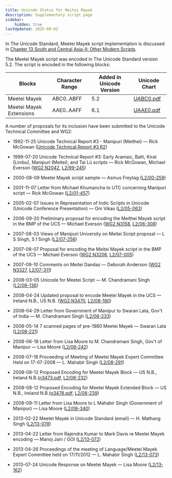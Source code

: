 ```yaml
---
title: Unicode Status for Meitei Mayek
description: Supplementary script page
sidebar:
    hidden: true
lastUpdated: 2025-09-02
---
```


In The Unicode Standard, Meetei Mayek script implementation is discussed in [Chapter 13 South and Central Asia-II: Other Modern Scripts](http://www.unicode.org/versions/latest/ch13.pdf).

[comment]: # (end of intro)

[comment]: # (start of blocks)

The Meetei Mayek script was encoded in The Unicode Standard version 5.2. The script is encoded in the following blocks:

| Blocks | Character Range | Added in Unicode Version | Unicode Chart |
| ------ | --------------- | ------------------------ | ------------- |
| Meetei Mayek | ABC0..ABFF | 5.2 | [UABC0.pdf](http://www.unicode.org/charts/PDF/UABC0.pdf) |
| Meetei Mayek Extensions | AAE0..AAFF | 6.1 | [UAAE0.pdf](http://www.unicode.org/charts/PDF/UAAE0.pdf) |

[comment]: # (end of blocks)

[comment]: # (start of chars)



[comment]: # (end of chars)

[comment]: # (start of rest)

A number of proposals for its inclusion have been submitted to the Unicode Technical Committee and WG2:

- 1992-11-25 Unicode Technical Report #3 - Manipuri (Meithei) — Rick McGowan ([Unicode Technical Report #3 R2](http://www.unicode.org/reports/tr3-2/))

- 1999-07-20 Unicode Technical Report #3: Early Aramaic, Balti, Kirat (Limbu), Manipuri (Meitei), and Tai Lü scripts — Rick McGowan, Michael Everson ([WG2 N2042](https://www.unicode.org/wg2/docs/n2042.pdf), [L2/99-245](http://www.unicode.org/L2/L1999/n2042.pdf))

- 2000-08-09 Meetei Mayek script sample — Asmus Freytag ([L2/00-259](http://www.unicode.org/cgi-bin/GetMatchingDocs.pl?L2/00-259))

- 2001-11-07 Letter from Michael Khumancha to UTC concerning Manipuri script — Rick McGowan ([L2/01-457](http://www.unicode.org/cgi-bin/GetMatchingDocs.pl?L2/01-457))

- 2005-02-07 Issues in Representation of Indic Scripts in Unicode (Unicode Conference Presentation) — Om Vikas ([L2/05-063](http://www.unicode.org/cgi-bin/GetMatchingDocs.pl?L2/05-063))

- 2006-09-20 Preliminary proposal for encoding the Meithei Mayek script in the BMP of the UCS     — Michael Everson ([WG2 N3158](https://www.unicode.org/wg2/docs/n3158.pdf), [L2/06-308](http://www.unicode.org/cgi-bin/GetMatchingDocs.pl?L2/06-308))

- 2007-08-03 Views of Manipuri University on Meitei Script proposal — L S Singh, S I Singh ([L2/07-256](http://www.unicode.org/cgi-bin/GetMatchingDocs.pl?L2/07-256))

- 2007-08-07 Proposal for encoding the Meitei Mayek script in the BMP of the UCS — Michael Everson ([WG2 N3206](https://www.unicode.org/wg2/docs/n3206.pdf), [L2/07-005](http://www.unicode.org/cgi-bin/GetMatchingDocs.pl?L2/07-005))

- 2007-09-10 Comments on Meitei Dandas — Deborah Anderson        ([WG2 N3327](https://www.unicode.org/wg2/docs/n3327.pdf), [L2/07-311](http://www.unicode.org/cgi-bin/GetMatchingDocs.pl?L2/07-311))

- 2008-03-05 Unicode for Meetei Script — M. Chandramani Singh ([L2/08-136](http://www.unicode.org/cgi-bin/GetMatchingDocs.pl?L2/08-136))

- 2008-04-24 Updated proposal to encode Meetei Mayek in the UCS — Ireland N.B., US N.B. ([WG2 N3470](https://www.unicode.org/wg2/docs/n3470.pdf), [L2/08-180](http://www.unicode.org/cgi-bin/GetMatchingDocs.pl?L2/08-180))

- 2008-04-29 Letter from Government of Manipur to Swaran Lata, Gov't of India — M. Chandramani Singh ([L2/08-233](http://www.unicode.org/cgi-bin/GetMatchingDocs.pl?L2/08-233))

- 2008-05-14 7 scanned pages of pre-1980 Meetei Mayek — Swaran Lata ([L2/08-221](http://www.unicode.org/cgi-bin/GetMatchingDocs.pl?L2/08-221))

- 2008-06-18 Letter from Lisa Moore to M. Chandramani Singh, Gov't of Manipur — Lisa Moore ([L2/08-242](http://www.unicode.org/cgi-bin/GetMatchingDocs.pl?L2/08-242))

- 2008-07-18 Proceeding of Meeting of Meetei Mayek Expert Committee Held on 17-07-2008 — L. Mahabir Singh ([L2/08-291](http://www.unicode.org/cgi-bin/GetMatchingDocs.pl?L2/08-291))

- 2008-08-12 Proposed Encoding for Meetei Mayek Block — US N.B., Ireland N.B.([n3473.pdf](https://www.unicode.org/wg2/docs/n3473.pdf), [L2/08-232](http://www.unicode.org/cgi-bin/GetMatchingDocs.pl?L2/08-232))

- 2008-08-12 Proposed Encoding for Meetei Mayek Extended Block — US N.B., Ireland N.B.([n3478.pdf](https://www.unicode.org/wg2/docs/n3478.pdf), [L2/08-239](http://www.unicode.org/cgi-bin/GetMatchingDocs.pl?L2/08-239))

- 2008-09-11 Letter from Lisa Moore to L Mahabir Singh (Government of Manipur) — Lisa Moore ([L2/08-340](http://www.unicode.org/cgi-bin/GetMatchingDocs.pl?L2/08-340))

- 2013-02-22 Meetei Mayek in Unicode Standard (email) — H. Mathang Singh ([L2/13-078](http://www.unicode.org/cgi-bin/GetMatchingDocs.pl?L2/13-078))

- 2013-04-22 Letter from Rajendra Kumar to Mark Davis re Meetei Mayek encoding — Manoj Jain / GOI ([L2/13-072](http://www.unicode.org/cgi-bin/GetMatchingDocs.pl?L2/13-072))

- 2013-04-26 Proceedings of the meeting of Language/Meetei Mayek Expert Committee held on 17/11/2012 — L. Mahabir Singh ([L2/13-073](http://www.unicode.org/cgi-bin/GetMatchingDocs.pl?L2/13-073))

- 2013-07-24 Unicode Response on Meetei Mayek — Lisa Moore ([L2/13-162](http://www.unicode.org/cgi-bin/GetMatchingDocs.pl?L2/13-162))
